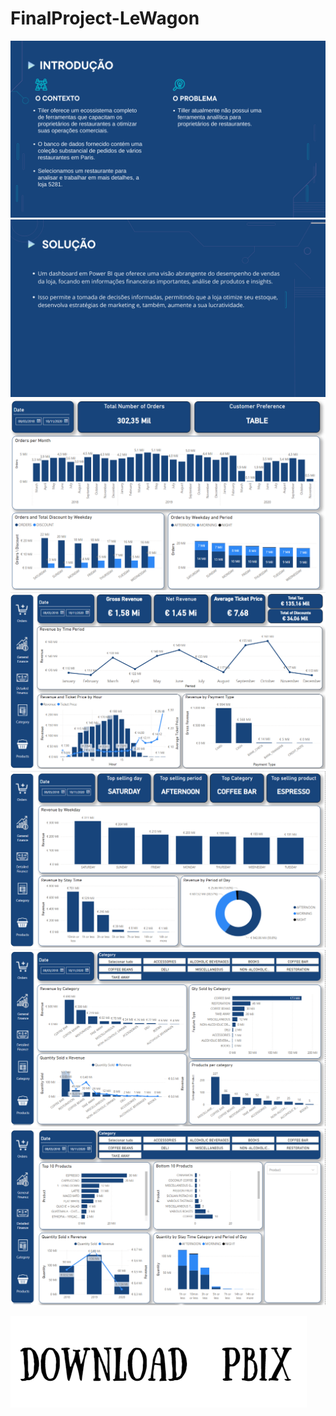 # FinalProject-LeWagon

<img src="/Project images/Intro.png">

<img src="/Project images/Solution.png">

<img src="/Project images/Orders.png">

<img src="/Project images/Gen finance.png">

<img src="/Project images/Detail finance.png">

<img src="/Project images/Category.png">

<img src="/Project images/Products.png">








[![Download Badge](https://raw.githubusercontent.com/GabrielCabral6/FinalProject-LeWagon/main/Project%20images/Download.png)](https://drive.google.com/file/d/1-TvLMN75IsqQkCjlh42WD5KuHosPMN86/view?usp=drive_link)




